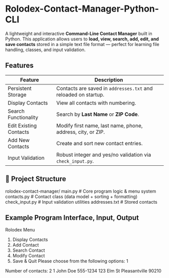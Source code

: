 # Rolodex-Contact-Manager-Python-CLI
A lightweight and interactive **Command-Line Contact Manager** built in Python. This application allows users to **load, view, search, add, edit, and save contacts** stored in a simple text file format — perfect for learning file handling, classes, and input validation.

## Features

| Feature | Description |
|---------|-------------|
| Persistent Storage | Contacts are saved in `addresses.txt` and reloaded on startup. |
| Display Contacts | View all contacts with numbering. |
| Search Functionality | Search by **Last Name** or **ZIP Code**. |
| Edit Existing Contacts | Modify first name, last name, phone, address, city, or ZIP. |
| Add New Contacts | Create and sort new contact entries. |
| Input Validation | Robust integer and yes/no validation via `check_input.py`. |

## 📂 Project Structure

rolodex-contact-manager/
 main.py # Core program logic & menu system
 contacts.py # Contact class (data model + sorting + formatting)
 check_input.py # Input validation utilities
 addresses.txt # Stored contacts 

## Example Program Interface, Input, Output

Rolodex Menu
 1. Display Contacts
 2. Add Contact
 3. Search Contact
 4. Modify Contact
 5. Save & Quit
Please choose from the following options: 1

Number of contacts: 2
1 John Doe
 555-1234
 123 Elm St
 Pleasantville 90210
